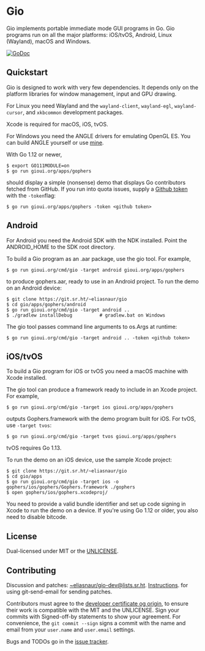 # Gio

Gio implements portable immediate mode GUI programs in Go. Gio programs run on all the major platforms:
iOS/tvOS, Android, Linux (Wayland), macOS and Windows.

[![GoDoc](https://godoc.org/gioui.org/ui/app?status.svg)](https://godoc.org/gioui.org/ui/app)

## Quickstart

Gio is designed to work with very few dependencies. It depends only on the platform libraries for
window management, input and GPU drawing.

For Linux you need Wayland and the `wayland-client`, `wayland-egl`, `wayland-cursor`, and `xkbcommon`
development packages.

Xcode is required for macOS, iOS, tvOS.

For Windows you need the ANGLE drivers for emulating OpenGL ES. You can build ANGLE yourself or use
[mine](https://drive.google.com/file/d/1k2950mHNtR2iwhweHS1rJ7reChTa3rki/view?usp=sharing).

With Go 1.12 or newer,

	$ export GO111MODULE=on
	$ go run gioui.org/apps/gophers

should display a simple (nonsense) demo that displays Go contributors fetched from GitHub. If you run
into quota issues, supply a [Github token](https://help.github.com/en/articles/creating-a-personal-access-token-for-the-command-line)
with the `-token`flag:

	$ go run gioui.org/apps/gophers -token <github token>

## Android

For Android you need the Android SDK with the NDK installed. Point the ANDROID_HOME to the SDK root
directory.

To build a Gio program as an .aar package, use the gio tool. For example,

	$ go run gioui.org/cmd/gio -target android gioui.org/apps/gophers

to produce gophers.aar, ready to use in an Android project. To run
the demo on an Android device:

	$ git clone https://git.sr.ht/~eliasnaur/gio
	$ cd gio/apps/gophers/android
	$ go run gioui.org/cmd/gio -target android ..
	$ ./gradlew installDebug          # gradlew.bat on Windows

The gio tool passes command line arguments to os.Args at runtime:

	$ go run gioui.org/cmd/gio -target android .. -token <github token>

## iOS/tvOS

To build a Gio program for iOS or tvOS you need a macOS machine with Xcode installed.

The gio tool can produce a framework ready to include in an Xcode project. For example,

	$ go run gioui.org/cmd/gio -target ios gioui.org/apps/gophers

outputs Gophers.framework with the demo program built for iOS. For tvOS, use `-target tvos`:

	$ go run gioui.org/cmd/gio -target tvos gioui.org/apps/gophers

tvOS requires Go 1.13.

To run the demo on an iOS device, use the sample Xcode project:

	$ git clone https://git.sr.ht/~eliasnaur/gio
	$ cd gio/apps
	$ go run gioui.org/cmd/gio -target ios -o gophers/ios/gophers/Gophers.framework ./gophers
	$ open gophers/ios/gophers.xcodeproj/

You need to provide a valid bundle identifier and set up code signing in Xcode to run the demo
on a device. If you're using Go 1.12 or older, you also need to disable bitcode.

## License

Dual-licensed under MIT or the [UNLICENSE](http://unlicense.org).

## Contributing

Discussion and patches: [~eliasnaur/gio-dev@lists.sr.ht](mailto:~eliasnaur/gio-dev@lists.sr.ht).
[Instructions](https://man.sr.ht/git.sr.ht/send-email.md). for using git-send-email for sending patches.

Contributors must agree to the [developer certificate og origin](https://developercertificate.org/),
to ensure their work is compatible with the MIT and the UNLICENSE. Sign your commits with Signed-off-by
statements to show your agreement. For convenience, the `git commit --sign` signs a commit with the
name and email from your `user.name` and `user.email` settings.

Bugs and TODOs go in the [issue tracker](https://todo.sr.ht/~eliasnaur/gio).
